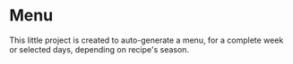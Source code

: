 # Menu

This little project is created to auto-generate a menu, for a complete week or selected days, depending on recipe's season.